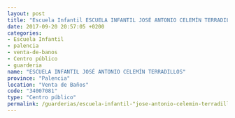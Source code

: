 ```yaml
---
layout: post
title: "Escuela Infantil ESCUELA INFANTIL JOSÉ ANTONIO CELEMÍN TERRADILLOS"
date: 2017-09-20 20:57:05 +0200
categories:
- Escuela Infantil
- palencia
- venta-de-banos
- Centro público
- guarderia
name: "ESCUELA INFANTIL JOSÉ ANTONIO CELEMÍN TERRADILLOS"
province: "Palencia"
location: "Venta de Baños"
code: "34007081"
type: "Centro público"
permalink: /guarderias/escuela-infantil-"jose-antonio-celemin-terradillos".html
---
```

